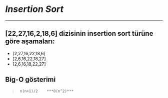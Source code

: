 # ***Insertion Sort***
---
## **[22,27,16,2,18,6]** dizisinin insertion sort türüne göre aşamaları:

* [2,27,16,22,18,6]
* [2,6,16,22,18,27]
* [2,6,16,18,22,27]

## Big-O gösterimi

>`  n(n+1)/2    ***O(n^2)*** `